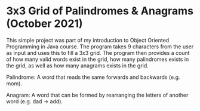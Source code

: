 # 3x3 Grid of Palindromes & Anagrams (October 2021)

This simple project was part of my introduction to Object Oriented Programming in Java course. The program takes 9 characters from the user as input and uses this to fill a 3x3 grid. The program then provides a count of how many valid words exist in the grid, how many palindromes exists in the grid, as well as how many anagrams exists in the grid.

Palindrome: A word that reads the same forwards and backwards (e.g. mom).

Anagram: A word that can be formed by rearranging the letters of another word (e.g. dad -> add). 
